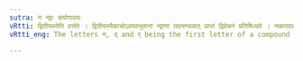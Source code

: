 ```yaml
---
sutra: न न्द्राः संयोगादयः
vRtti: द्वितीयस्येति वर्त्तते । द्वितीयस्यैकाचोऽवयवभूतानां न्द्राणां तदन्तभावात् प्राप्तं द्विर्वचनं प्रतिषिध्यते । नकारदकाररेफा द्वितीयैकाचोऽवयवभूताः संयोगादयो न द्विरुच्यन्ते ॥
vRtti_eng: The letters न्, द् and र् being the first letter of a compound consonant and being part of the second syllable, are not reduplicated.

---
```

